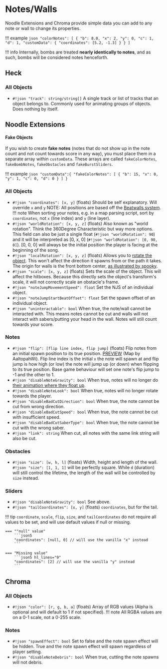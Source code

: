 # Notes/Walls

Noodle Extensions and Chroma provide simple data you can add to any note or wall to change its properties.

!!! example
    ```json
    "colorNotes": [
      {
        "b": 8.0,
        "x": 2,
        "y": 0,
        "c": 1,
        "d": 1,
        "customData": {
          "coordinates": [5.2, -1.3]
        }
      }
    ]
    ```

!!! info
    Internally, bombs are treated **nearly identically to notes**, and as such, bombs will be considered notes henceforth.

## Heck

### All Objects

* `#!json "track": string/string[]` A single track or list of tracks that an object belongs to. Commonly used for animating groups of objects. Does nothing by itself.

## Noodle Extensions

#### Fake Objects

If you wish to create **fake notes** (notes that do not show up in the note count and not count towards score in any way), you must place them in a separate array within `customData`. These arrays are called `fakeColorNotes`, `fakeBombNotes`, `fakeObstacles` and `fakeBurstSliders`.

!!! example
    ```json
    "customData":{
      "fakeColorNotes": [
        {
          "b": 15,
          "x": 0,
          "y": 1,
          "c": 0,
          "d": 0
        }
      ]
    }
    ```

### All Objects
* `#!json "coordinates": [x, y]` (floats) Should be self explanatory. Will override `x` and `y` NOTE: All positions are based off the [Beatwalls system](/assets/items/beatwallsgrid.png).
!!! note
    When sorting your notes, e.g. in a map parsing script, sort by `coordinates`, not `x` (line index) and `y` (line layer).
* `#!json "worldRotation": [x, y, z]` (floats) Also known as "world rotation". Think the 360Degree Characteristic but way more options. This field can also be just a single float (`#!json "worldRotation": 90`) and it will be interpreted as [0, x, 0] (`#!json "worldRotation": [0, 90, 0]`). [0, 0, 0] will always be the initial position the player is facing at the beginning of the song.
* `#!json "localRotation": [x, y, z]` (floats) Allows you to [rotate the object](/assets/items/rotatedwall.png). This won't affect the direction it spawns from or the path it takes. The origin for walls is the front bottom center, [as illustrated by spooky](/assets/items/frontcenter.png).
* `#!json "scale": [x, y, z]` (floats) Sets the scale of the object. This will affect the hitboxes. Because this directly sets the object's transform's scale, it will not correctly scale an obstacle's frame.
* `#!json "noteJumpMovementSpeed": float` Set the NJS of an individual object.
* `#!json "noteJumpStartBeatOffset": float` Set the spawn offset of an individual object.
* `#!json "uninteractable": bool` When true, the note/wall cannot be interacted with. This means notes cannot be cut and walls will not interact with sabers/putting your head in the wall. Notes will still count towards your score.

### Notes
* `#!json "flip": [flip line index, flip jump]` (floats) Flip notes from an initial spawn position to its true position. [PREVIEW](https://streamable.com/9o2puz) (Map by AaltopahWi). Flip line index is the initial `x` the note will spawn at and flip jump is how high (or low) the note will jump up (or down) when flipping to its true position. Base game behaviour will set one note's flip jump to -1 and the other to 1.
* `#!json "disableNoteGravity": bool` When true, notes will no longer do [their animation where they float up](https://streamable.com/28rqhy).
* `#!json "disableNoteLook": bool` When true, notes will no longer rotate towards the player.
* `#!json "disableBadCutDirection": bool` When true, the note cannot be cut from wrong direction.
* `#!json "disableBadCutSpeed": bool` When true, the note cannot be cut with insufficient speed.
* `#!json "disableBadCutSaberType": bool` When true, the note cannot be cut with the wrong saber.
* `#!json "link": string` When cut, all notes with the same link string will also be cut.

### Obstacles
* `#!json "size": [w, h, l]` (floats) Width, height and length of the wall. `#!json "size": [1, 1, 1]` will be perfectly square. While `d` (duration) will still control the lifetime, the length of the wall will be controlled by `size` instead.

### Sliders
* `#!json "disableNoteGravity": bool` See above.
* `#!json "tailCoordinates": [x, y]` (floats) `coordinates`, but for the tail.

!!! tip
    `coordinate`, `scale`, `flip`, `size`, and `tailCoordinates` do not require all values to be set, and will use default values if null or missing.

    === ""null" value"
        ```json5
        "coordinates": [null, 0] // will use the vanilla "x" instead
        ```
        
    === "Missing value"
        ```json5 hl_lines="9"
        "coordinates": [2] // will use the vanilla "y" instead
        ```

## Chroma

### All Objects
* `#!json "color": [r, g, b, a]` (floats) Array of RGB values (Alpha is optional and will default to 1 if not specified).
!!! note
    All RGBA values are on a 0-1 scale, not a 0-255 scale.

### Notes
* `#!json "spawnEffect": bool` Set to false and the note spawn effect will be hidden. True and the note spawn effect will spawn regardless of player setting.
* `#!json "disableNoteDebris": bool` When true, cutting the note spawns will not debris.